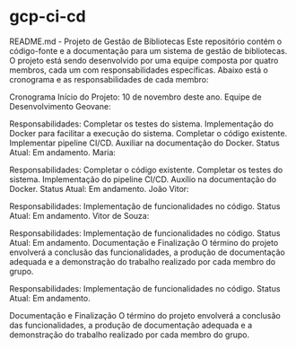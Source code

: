 # gcp-ci-cd
README.md - Projeto de Gestão de Bibliotecas
Este repositório contém o código-fonte e a documentação para um sistema de gestão de bibliotecas. O projeto está sendo desenvolvido por uma equipe composta por quatro membros, cada um com responsabilidades específicas. Abaixo está o cronograma e as responsabilidades de cada membro:

Cronograma
Início do Projeto: 10 de novembro deste ano.
Equipe de Desenvolvimento
Geovane:

Responsabilidades:
Completar os testes do sistema.
Implementação do Docker para facilitar a execução do sistema.
Completar o código existente.
Implementar pipeline CI/CD.
Auxiliar na documentação do Docker.
Status Atual: Em andamento.
Maria:

Responsabilidades:
Completar o código existente.
Completar os testes do sistema.
Implementação do pipeline CI/CD.
Auxílio na documentação do Docker.
Status Atual: Em andamento.
João Vitor:

Responsabilidades:
Implementação de funcionalidades no código.
Status Atual: Em andamento.
Vitor de Souza:

Responsabilidades:
Implementação de funcionalidades no código.
Status Atual: Em andamento.
Documentação e Finalização
O término do projeto envolverá a conclusão das funcionalidades, a produção de documentação adequada e a demonstração do trabalho realizado por cada membro do grupo.

Responsabilidades:
Implementação de funcionalidades no código.
Status Atual: Em andamento.

Documentação e Finalização
O término do projeto envolverá a conclusão das funcionalidades, a produção de documentação adequada e a demonstração do trabalho realizado por cada membro do grupo.






